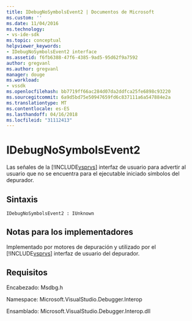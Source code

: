 ```yaml
---
title: IDebugNoSymbolsEvent2 | Documentos de Microsoft
ms.custom: ''
ms.date: 11/04/2016
ms.technology:
- vs-ide-sdk
ms.topic: conceptual
helpviewer_keywords:
- IDebugNoSymbolsEvent2 interface
ms.assetid: f6fb6388-47f6-4385-9ad5-95d62f9a7592
author: gregvanl
ms.author: gregvanl
manager: douge
ms.workload:
- vssdk
ms.openlocfilehash: bb7719ff66ac284d07da2ddfca25fe6898c93220
ms.sourcegitcommit: 6a9d5bd75e50947659fd6c837111a6a547884e2a
ms.translationtype: MT
ms.contentlocale: es-ES
ms.lasthandoff: 04/16/2018
ms.locfileid: "31112413"
---
```

# <a name="idebugnosymbolsevent2"></a>IDebugNoSymbolsEvent2
Las señales de la [!INCLUDE[vsprvs](../../../code-quality/includes/vsprvs_md.md)] interfaz de usuario para advertir al usuario que no se encuentra para el ejecutable iniciado símbolos del depurador.  
  
## <a name="syntax"></a>Sintaxis  
  
```  
IDebugNoSymbolsEvent2 : IUnknown  
```  
  
## <a name="notes-for-implementers"></a>Notas para los implementadores  
 Implementado por motores de depuración y utilizado por el [!INCLUDE[vsprvs](../../../code-quality/includes/vsprvs_md.md)] interfaz de usuario del depurador.  
  
## <a name="requirements"></a>Requisitos  
 Encabezado: Msdbg.h  
  
 Namespace: Microsoft.VisualStudio.Debugger.Interop  
  
 Ensamblado: Microsoft.VisualStudio.Debugger.Interop.dll